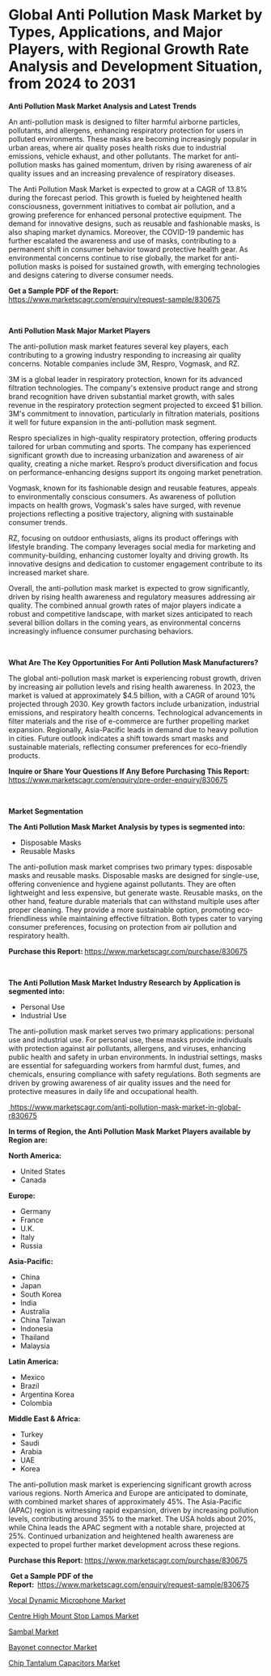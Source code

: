 <p><h1>Global Anti Pollution Mask Market by Types, Applications, and Major Players, with Regional Growth Rate Analysis and Development Situation, from 2024 to 2031</h1></p><p><strong>Anti Pollution Mask Market Analysis and Latest Trends</strong></p>
<p><p>An anti-pollution mask is designed to filter harmful airborne particles, pollutants, and allergens, enhancing respiratory protection for users in polluted environments. These masks are becoming increasingly popular in urban areas, where air quality poses health risks due to industrial emissions, vehicle exhaust, and other pollutants. The market for anti-pollution masks has gained momentum, driven by rising awareness of air quality issues and an increasing prevalence of respiratory diseases.</p><p>The Anti Pollution Mask Market is expected to grow at a CAGR of 13.8% during the forecast period. This growth is fueled by heightened health consciousness, government initiatives to combat air pollution, and a growing preference for enhanced personal protective equipment. The demand for innovative designs, such as reusable and fashionable masks, is also shaping market dynamics. Moreover, the COVID-19 pandemic has further escalated the awareness and use of masks, contributing to a permanent shift in consumer behavior toward protective health gear. As environmental concerns continue to rise globally, the market for anti-pollution masks is poised for sustained growth, with emerging technologies and designs catering to diverse consumer needs.</p></p>
<p><strong>Get a Sample PDF of the Report:&nbsp;</strong> <a href="https://www.marketscagr.com/enquiry/request-sample/830675?utm_campaign=1179&utm_medium=2&utm_source=Github&utm_content=ia&utm_term=08102024&utm_id=anti-pollution-mask">https://www.marketscagr.com/enquiry/request-sample/830675</a></p>
<p>&nbsp;</p>
<p><strong>Anti Pollution Mask Major Market Players</strong></p>
<p><p>The anti-pollution mask market features several key players, each contributing to a growing industry responding to increasing air quality concerns. Notable companies include 3M, Respro, Vogmask, and RZ.</p><p>3M is a global leader in respiratory protection, known for its advanced filtration technologies. The company's extensive product range and strong brand recognition have driven substantial market growth, with sales revenue in the respiratory protection segment projected to exceed $1 billion. 3M's commitment to innovation, particularly in filtration materials, positions it well for future expansion in the anti-pollution mask segment.</p><p>Respro specializes in high-quality respiratory protection, offering products tailored for urban commuting and sports. The company has experienced significant growth due to increasing urbanization and awareness of air quality, creating a niche market. Respro’s product diversification and focus on performance-enhancing designs support its ongoing market penetration.</p><p>Vogmask, known for its fashionable design and reusable features, appeals to environmentally conscious consumers. As awareness of pollution impacts on health grows, Vogmask's sales have surged, with revenue projections reflecting a positive trajectory, aligning with sustainable consumer trends.</p><p>RZ, focusing on outdoor enthusiasts, aligns its product offerings with lifestyle branding. The company leverages social media for marketing and community-building, enhancing customer loyalty and driving growth. Its innovative designs and dedication to customer engagement contribute to its increased market share.</p><p>Overall, the anti-pollution mask market is expected to grow significantly, driven by rising health awareness and regulatory measures addressing air quality. The combined annual growth rates of major players indicate a robust and competitive landscape, with market sizes anticipated to reach several billion dollars in the coming years, as environmental concerns increasingly influence consumer purchasing behaviors.</p></p>
<p>&nbsp;</p>
<p><strong>What Are The Key Opportunities For Anti Pollution Mask Manufacturers?</strong></p>
<p><p>The global anti-pollution mask market is experiencing robust growth, driven by increasing air pollution levels and rising health awareness. In 2023, the market is valued at approximately $4.5 billion, with a CAGR of around 10% projected through 2030. Key growth factors include urbanization, industrial emissions, and respiratory health concerns. Technological advancements in filter materials and the rise of e-commerce are further propelling market expansion. Regionally, Asia-Pacific leads in demand due to heavy pollution in cities. Future outlook indicates a shift towards smart masks and sustainable materials, reflecting consumer preferences for eco-friendly products.</p></p>
<p><strong>Inquire or Share Your Questions If Any Before Purchasing This Report:</strong> <a href="https://www.marketscagr.com/enquiry/pre-order-enquiry/830675?utm_campaign=1179&utm_medium=2&utm_source=Github&utm_content=ia&utm_term=08102024&utm_id=anti-pollution-mask">https://www.marketscagr.com/enquiry/pre-order-enquiry/830675</a></p>
<p>&nbsp;</p>
<p><strong>Market Segmentation</strong></p>
<p><strong>The Anti Pollution Mask Market Analysis by types is segmented into:</strong></p>
<p><ul><li>Disposable Masks</li><li>Reusable Masks</li></ul></p>
<p><p>The anti-pollution mask market comprises two primary types: disposable masks and reusable masks. Disposable masks are designed for single-use, offering convenience and hygiene against pollutants. They are often lightweight and less expensive, but generate waste. Reusable masks, on the other hand, feature durable materials that can withstand multiple uses after proper cleaning. They provide a more sustainable option, promoting eco-friendliness while maintaining effective filtration. Both types cater to varying consumer preferences, focusing on protection from air pollution and respiratory health.</p></p>
<p><strong>Purchase this Report:&nbsp;</strong><a href="https://www.marketscagr.com/purchase/830675?utm_campaign=1179&utm_medium=2&utm_source=Github&utm_content=ia&utm_term=08102024&utm_id=anti-pollution-mask">https://www.marketscagr.com/purchase/830675</a></p>
<p>&nbsp;</p>
<p><strong>The Anti Pollution Mask Market Industry Research by Application is segmented into:</strong></p>
<p><ul><li>Personal Use</li><li>Industrial Use</li></ul></p>
<p><p>The anti-pollution mask market serves two primary applications: personal use and industrial use. For personal use, these masks provide individuals with protection against air pollutants, allergens, and viruses, enhancing public health and safety in urban environments. In industrial settings, masks are essential for safeguarding workers from harmful dust, fumes, and chemicals, ensuring compliance with safety regulations. Both segments are driven by growing awareness of air quality issues and the need for protective measures in daily life and occupational health.</p></p>
<p><a href="https://www.marketscagr.com/anti-pollution-mask-market-in-global-r830675?utm_campaign=1179&utm_medium=2&utm_source=Github&utm_content=ia&utm_term=08102024&utm_id=anti-pollution-mask">&nbsp;https://www.marketscagr.com/anti-pollution-mask-market-in-global-r830675</a></p>
<p><strong>In terms of Region, the Anti Pollution Mask Market Players available by Region are:</strong></p>
<p>
    <p> <strong> North America: </strong>
        <ul>
            <li>United States</li>
            <li>Canada</li>
        </ul>
        </p> 
    <p> <strong> Europe: </strong>
        <ul>
            <li>Germany</li>
            <li>France</li>
            <li>U.K.</li>
            <li>Italy</li>
            <li>Russia</li>
        </ul>
        </p> 
    <p> <strong> Asia-Pacific: </strong>
        <ul>
            <li>China</li>
            <li>Japan</li>
            <li>South Korea</li>
            <li>India</li>
            <li>Australia</li>
            <li>China Taiwan</li>
            <li>Indonesia</li>
            <li>Thailand</li>
            <li>Malaysia</li>
        </ul>
        </p> 
    <p> <strong> Latin America: </strong>
        <ul>
            <li>Mexico</li>
            <li>Brazil</li>
            <li>Argentina Korea</li>
            <li>Colombia</li>
        </ul>
        </p> 
    <p> <strong> Middle East & Africa: </strong>
        <ul>
            <li>Turkey</li>
            <li>Saudi</li>
            <li>Arabia</li>
            <li>UAE</li>
            <li>Korea</li>
        </ul>
    </p>
    </p>
<p><p>The anti-pollution mask market is experiencing significant growth across various regions. North America and Europe are anticipated to dominate, with combined market shares of approximately 45%. The Asia-Pacific (APAC) region is witnessing rapid expansion, driven by increasing pollution levels, contributing around 35% to the market. The USA holds about 20%, while China leads the APAC segment with a notable share, projected at 25%. Continued urbanization and heightened health awareness are expected to propel further market development across these regions.</p></p>
<p><strong>Purchase this Report: </strong><a href="https://www.marketscagr.com/purchase/830675?utm_campaign=1179&utm_medium=2&utm_source=Github&utm_content=ia&utm_term=08102024&utm_id=anti-pollution-mask">https://www.marketscagr.com/purchase/830675</a></p>
<p>&nbsp;<strong>Get a Sample PDF of the Report:&nbsp;&nbsp;</strong><a href="https://www.marketscagr.com/enquiry/request-sample/830675?utm_campaign=1179&utm_medium=2&utm_source=Github&utm_content=ia&utm_term=08102024&utm_id=anti-pollution-mask">https://www.marketscagr.com/enquiry/request-sample/830675</a></p>
<p><strong></strong></p>
<p><p><a href="https://www.linkedin.com/pulse/insights-vocal-dynamic-microphone-market-size-which-expanding-ivjde?utm_campaign=1179&utm_medium=2&utm_source=Github&utm_content=ia&utm_term=08102024&utm_id=anti-pollution-mask">Vocal Dynamic Microphone Market</a></p><p><a href="https://www.linkedin.com/pulse/insights-centre-high-mount-stop-lamps-market-players-size-yurgf?utm_campaign=1179&utm_medium=2&utm_source=Github&utm_content=ia&utm_term=08102024&utm_id=anti-pollution-mask">Centre High Mount Stop Lamps Market</a></p><p><a href="https://issuu.com/reportprime-2/docs/sambal-market-size-2030.pptx_1b141e294d07a5?utm_campaign=1179&utm_medium=2&utm_source=Github&utm_content=ia&utm_term=08102024&utm_id=anti-pollution-mask">Sambal Market</a></p><p><a href="https://www.linkedin.com/pulse/bayonet-connector-market-consolidation-impact-structure-rinee?utm_campaign=1179&utm_medium=2&utm_source=Github&utm_content=ia&utm_term=08102024&utm_id=anti-pollution-mask">Bayonet connector Market</a></p><p><a href="https://www.linkedin.com/pulse/navigating-global-chip-tantalum-capacitors-market-06jde?utm_campaign=1179&utm_medium=2&utm_source=Github&utm_content=ia&utm_term=08102024&utm_id=anti-pollution-mask">Chip Tantalum Capacitors Market</a></p></p>